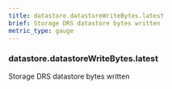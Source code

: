 ```yaml
---
title: datastore.datastoreWriteBytes.latest
brief: Storage DRS datastore bytes written
metric_type: gauge
---
```

### datastore.datastoreWriteBytes.latest

Storage DRS datastore bytes written